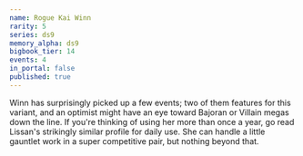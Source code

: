 ```yaml
---
name: Rogue Kai Winn
rarity: 5
series: ds9
memory_alpha: ds9
bigbook_tier: 14
events: 4
in_portal: false
published: true
---
```


Winn has surprisingly picked up a few events; two of them features for this variant, and an optimist might have an eye toward Bajoran or Villain megas down the line. If you're thinking of using her more than once a year, go read Lissan's strikingly similar profile for daily use. She can handle a little gauntlet work in a super competitive pair, but nothing beyond that.
